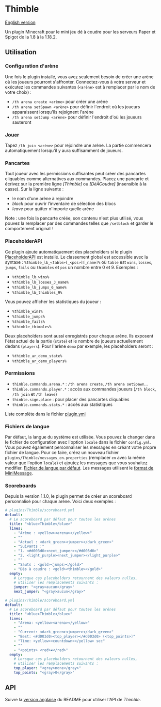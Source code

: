 # Thimble

[English version](README.md)

Un plugin Minecraft pour le mini jeu dé à coudre pour les serveurs Paper et Spigot de la 1.8 à la 1.18.2.

## Utilisation

### Configuration d'arène

Une fois le plugin installé, vous avez seulement besoin de créer une arène où les joueurs pourront s'affronter.
Connectez-vous à votre serveur et exécutez les commandes suivantes (`<arène>` est à remplacer par le nom de votre choix) :
- `/th arena create <arène>` pour créer une arène
- `/th arena setSpawn <arène>` pour définir l'endroit où les joueurs apparaissent lorsqu'ils rejoignent l'arène
- `/th arena setJump <arène>` pour définir l'endroit d'où les joueurs sauteront

### Jouer

Tapez `/th join <arène>` pour rejoindre une arène. La partie commencera automatiquement lorsqu'il y aura suffisamment de joueurs.

### Pancartes

Tout joueur avec les permissions suffisantes peut créer des pancartes cliquables comme alternatives aux commandes.
Placez une pancarte et écrivez sur la première ligne *[Thimble]* ou *[DéÀCoudre]* (insensible à la casse). Sur la ligne suivante :

- le nom d'une arène à rejoindre
- *block* pour ouvrir l'inventaire de sélection des blocs
- *leave* pour quitter n'importe quelle arène

Note : une fois la pancarte créée, son contenu n'est plus utilisé, vous pouvez la remplacer par des commandes telles que `/setblock` et garder le comportement original !

### PlaceholderAPI

Ce plugin ajoute automatiquement des placeholders si le plugin [PlaceholderAPI](https://www.spigotmc.org/resources/placeholderapi.6245/) est installé.
Le classement global est accessible avec la syntaxe : `%thimble_lb_<table>[_<pos>][_name]%` où `table` est `wins`, `losses`, `jumps`, `fails` ou `thimbles` et `pos` un nombre entre 0 et 9.
Exemples :
- `%thimble_lb_wins%`
- `%thimble_lb_losses_3_name%`
- `%thimble_lb_jumps_6_name%`
- `%thimble_lb_thimbles_9%`

Vous pouvez afficher les statistiques du joueur :
- `%thimble_wins%`
- `%thimble_jumps%`
- `%thimble_fails%`
- `%thimble_thimbles%`

Deux placeholders sont aussi enregistrés pour chaque arène. Ils exposent l'état actuel de la partie (`state`) et le nombre de joueurs actuellement dedans (`players`).
Pour l'arène `demo` par exemple, les placeholders seront :
- `%thimble_ar_demo_state%`
- `%thimble_ar_demo_players%`

### Permissions

- `thimble.commands.arena.*` : `/th arena create`, `/th arena setSpawn`...
- `thimble.commands.player.*` : accès aux commandes joueurs (`/th block`, `/th join` et `/th leave`)
- `thimble.sign.place` : pour placer des pancartes cliquables
- `thimble.commands.stats.*` : accès aux statistiques

Liste complète dans le fichier [plugin.yml](bukkit/src/main/resources/plugin.yml)

### Fichiers de langue

Par défaut, la langue du système est utilisée. Vous pouvez la changer dans le fichier de configuration avec l'option `locale` dans le fichier `config.yml`.
Vous pouvez également personnaliser les messages en créant votre propre fichier de langue.
Pour ce faire, créez un nouveau fichier `plugins/Thimble/messages_en.properties` (remplacer `en` avec la même valeur que l'option `locale`) et ajoutez les messages que vous souhaitez modifier. [Fichier de langue par défaut](common/src/main/resources/messages_fr.properties).
Les messages utilisent le [format de MiniMessage](https://docs.adventure.kyori.net/minimessage.html#format).

### Scoreboards

Depuis la version 1.1.0, le plugin permet de créer un scoreboard personnalisé pour chaque arène. Voici deux exemples :
```yml
# plugins/Thimble/scoreboard.yml
default:
  # Le scoreboard par défaut pour toutes les arènes
  title: "<blue>Thimble</blue>"
  lines:
    - "Arène : <yellow><arena></yellow>"
    - ""
    - "Actuel : <dark_green><jumper></dark_green>"
    - "Suivants :"
    - "1. <#d003d0><next_jumper></#d003d0>"
    - "2. <light_purple><next_jumper></light_purple>"
    - ""
    - "Sauts : <gold><jumps></gold>"
    - "Dés à coudre : <gold><thimble></gold>"
  empty:
    # Lorsque ces placeholders retournent des valeurs nulles,
    # utiliser les remplacements suivants :
    jumper: "<gray>aucun</gray>"
    next_jumper: "<gray>aucun</gray>"
```

```yml
# plugins/Thimble/scoreboard.yml
default:
  # Le scoreboard par défaut pour toutes les arènes
  title: "<blue>Thimble</blue>"
  lines:
    - "Arena: <yellow><arena></yellow>"
    - ""
    - "Current: <dark_green><jumper></dark_green>"
    - "Best: <#d003d0><top_player></#d003d0> (<top_points>)"
    - "Time: <yellow><countdown></yellow> sec"
    - ""
    - "<points> <red>❤</red>"
  empty:
    # Lorsque ces placeholders retournent des valeurs nulles,
    # utiliser les remplacements suivants :
    top_player: "<gray>none</gray>"
    top_points: "<gray>0</gray>"
```

## API

Suivre la [version anglaise](README.md) du README pour utiliser l'API de *Thimble*.
